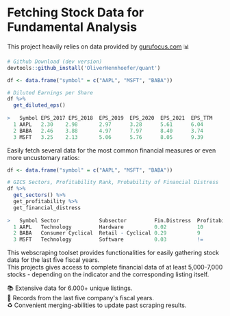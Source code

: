 # Fetching Stock Data for Fundamental Analysis

This project heavily relies on data provided by [gurufocus.com](https://www.gurufocus.com/new_index/) 📊 <br>

```r
# Github Download (dev version)
devtools::github_install('OliverHennhoefer/quant')
```

```r
df <- data.frame("symbol" = c("AAPL", "MSFT", "BABA"))

# Diluted Earnings per Share
df %>%
  get_diluted_eps() 
  
>   Symbol EPS_2017 EPS_2018  EPS_2019  EPS_2020  EPS_2021  EPS_TTM
  1 AAPL   2.30    2.98       2.97      3.28      5.61      6.04
  2 BABA   2.46    3.88       4.97      7.97      8.40      3.74
  3 MSFT   3.25    2.13       5.06      5.76      8.05      9.39
```

Easily fetch several data for the most common financial measures or even more uncustomary ratios:
```r
df <- data.frame("symbol" = c("AAPL", "MSFT", "BABA"))

# GICS Sectors, Profitability Rank, Probability of Financial Distress 
df %>%
  get_sectors() %>%
  get_profitability %>%
  get_financial_distress
  
>   Symbol Sector             Subsector         Fin.Distress  Profitability  
  1 AAPL   Technology         Hardware          0.02          10
  2 BABA   Consumer Cyclical  Retail - Cyclical 0.29          9                                 
  3 MSFT   Technology         Software          0.03          !=
```

This webscraping toolset provides functionalities for easily gathering stock data for the last five fiscal years. <br>
This projects gives access to complete financial data of at least 5,000-7,000 stocks - depending on the indicator and the corresponding listing itself.

📚 Extensive data for 6.000+ unique listings. <br>
📅 Records from the last five company's fiscal years. <br>
♻️ Convenient merging-abilities to update past scraping results. <br>
